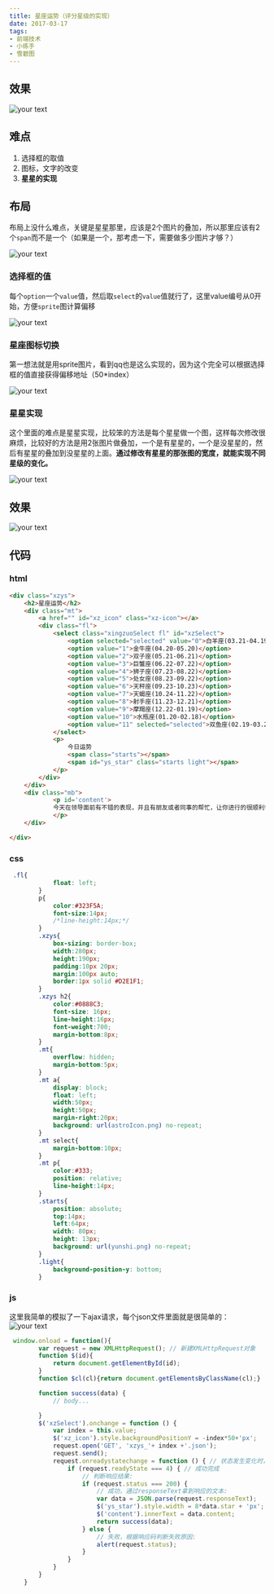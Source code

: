 ```yaml
---
title: 星座运势（评分星级的实现）
date: 2017-03-17
tags:
- 前端技术
- 小练手
- 雪碧图
---
```


## 效果

![your text](http://img.hksite.cn/1489666282912)

## 难点

1. 选择框的取值
2. 图标，文字的改变
3. **星星的实现**

## 布局

布局上没什么难点，关键是星星那里，应该是2个图片的叠加，所以那里应该有2个`span`而不是一个（如果是一个，那考虑一下，需要做多少图片才够？）

![your text](http://img.hksite.cn/1489666378503)

### 选择框的值

每个`option`一个`value`值，然后取`select`的`value`值就行了，这里value编号从0开始，方便`sprite`图计算偏移

![your text](http://img.hksite.cn/1489666560529)

### 星座图标切换

第一想法就是用sprite图片，看到qq也是这么实现的，因为这个完全可以根据选择框的值直接获得偏移地址（50*index）

![your text](http://img.hksite.cn/1489666463656)



### 星星实现

这个里面的难点是星星实现，比较笨的方法是每个星星做一个图，这样每次修改很麻烦，比较好的方法是用2张图片做叠加，一个是有星星的，一个是没星星的，然后有星星的叠加到没星星的上面。**通过修改有星星的那张图的宽度，就能实现不同星级的变化。**



![your text](http://img.hksite.cn/1489666735994)



## 效果

![your text](http://img.hksite.cn/1489666959433)

## 代码

### html

```html
<div class="xzys">
    <h2>星座运势</h2>
    <div class="mt">
        <a href="" id="xz_icon" class="xz-icon"></a>
        <div class="fl">
            <select class="xingzuoSelect fl" id="xzSelect">
                <option selected="selected" value="0">白羊座(03.21-04.19)</option>
                <option value="1">金牛座(04.20-05.20)</option>
                <option value="2">双子座(05.21-06.21)</option>
                <option value="3">巨蟹座(06.22-07.22)</option>
                <option value="4">狮子座(07.23-08.22)</option>
                <option value="5">处女座(08.23-09.22)</option>
                <option value="6">天秤座(09.23-10.23)</option>
                <option value="7">天蝎座(10.24-11.22)</option>
                <option value="8">射手座(11.23-12.21)</option>
                <option value="9">摩羯座(12.22-01.19)</option>
                <option value="10">水瓶座(01.20-02.18)</option>
                <option value="11" selected="selected">双鱼座(02.19-03.20)</option>
            </select>
            <p>
                今日运势
                <span class="starts"></span>
                <span id="ys_star" class="starts light"></span>
            </p>
        </div>
    </div>
    <div class="mb">
            <p id='content'>
            今天在领导面前有不错的表现，并且有朋友或者同事的帮忙，让你进行的很顺利愉快。但是在具体事务...<a href="#">[详细]</a>
            </p>
    </div>

</div>
```



### css

```css
 .fl{
            float: left;
        }
        p{
            color:#323F5A;
            font-size:14px;
            /*line-height:14px;*/
        }
        .xzys{
            box-sizing: border-box;
            width:280px;
            height:190px;
            padding:10px 20px;
            margin:100px auto;
            border:1px solid #D2E1F1;
        }
        .xzys h2{
            color:#0888C3;
            font-size: 16px;
            line-height:16px;
            font-weight:700;
            margin-bottom:8px;
        }
        .mt{
            overflow: hidden;
            margin-bottom:5px;
        }
        .mt a{
            display: block;
            float: left;
            width:50px;
            height:50px;
            margin-right:20px;
            background: url(astroIcon.png) no-repeat;
        }
        .mt select{
            margin-bottom:10px;
        }
        .mt p{
            color:#333;
            position: relative;
            line-height:14px;
        }
        .starts{
            position: absolute;
            top:14px;
            left:64px;
            width: 80px;
            height: 13px;
            background: url(yunshi.png) no-repeat;
        }
        .light{
            background-position-y: bottom;
        }
```

### js

这里我简单的模拟了一下ajax请求，每个json文件里面就是很简单的：
![your text](http://img.hksite.cn/1489666872535)

```javascript
 window.onload = function(){
        var request = new XMLHttpRequest(); // 新建XMLHttpRequest对象
        function $(id){
            return document.getElementById(id);
        }
        function $cl(cl){return document.getElementsByClassName(cl);}

        function success(data) {
            // body... 

        }
        $('xzSelect').onchange = function () {
            var index = this.value;
            $('xz_icon').style.backgroundPositionY = -index*50+'px';
            request.open('GET', 'xzys_'+ index +'.json');
            request.send();
            request.onreadystatechange = function () { // 状态发生变化时，函数被回调
                if (request.readyState === 4) { // 成功完成
                    // 判断响应结果:
                    if (request.status === 200) {
                        // 成功，通过responseText拿到响应的文本:
                        var data = JSON.parse(request.responseText);
                        $('ys_star').style.width = 8*data.star + 'px';
                        $('content').innerText = data.content;
                        return success(data);
                    } else {
                        // 失败，根据响应码判断失败原因:
                        alert(request.status);
                    }
                } 
            }
        }
    }
```




